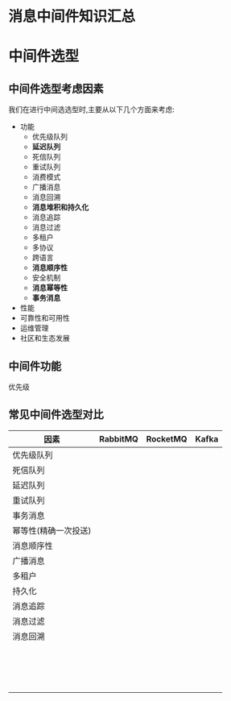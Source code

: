 # 消息中间件知识汇总













# 中间件选型

## 中间件选型考虑因素

我们在进行中间选选型时,主要从以下几个方面来考虑:

- 功能
  - 优先级队列
  - **延迟队列**
  - 死信队列
  - 重试队列
  - 消费模式
  - 广播消息
  - 消息回溯
  - **消息堆积和持久化**
  - 消息追踪
  - 消息过滤
  - 多租户
  - 多协议
  - 跨语言
  - **消息顺序性**
  - 安全机制
  - **消息幂等性**
  - **事务消息**
- 性能
- 可靠性和可用性
- 运维管理
- 社区和生态发展





## 中间件功能

优先级







## 常见中间件选型对比

| 因素                 | RabbitMQ | RocketMQ | Kafka |
| -------------------- | -------- | -------- | ----- |
| 优先级队列           |          |          |       |
| 死信队列             |          |          |       |
| 延迟队列             |          |          |       |
| 重试队列             |          |          |       |
| 事务消息             |          |          |       |
| 幂等性(精确一次投送) |          |          |       |
| 消息顺序性           |          |          |       |
| 广播消息             |          |          |       |
| 多租户               |          |          |       |
| 持久化               |          |          |       |
| 消息追踪             |          |          |       |
| 消息过滤             |          |          |       |
| 消息回溯             |          |          |       |
|                      |          |          |       |
|                      |          |          |       |
|                      |          |          |       |
|                      |          |          |       |
|                      |          |          |       |
|                      |          |          |       |
|                      |          |          |       |
|                      |          |          |       |
|                      |          |          |       |
|                      |          |          |       |
|                      |          |          |       |
|                      |          |          |       |
|                      |          |          |       |
|                      |          |          |       |
|                      |          |          |       |
|                      |          |          |       |









